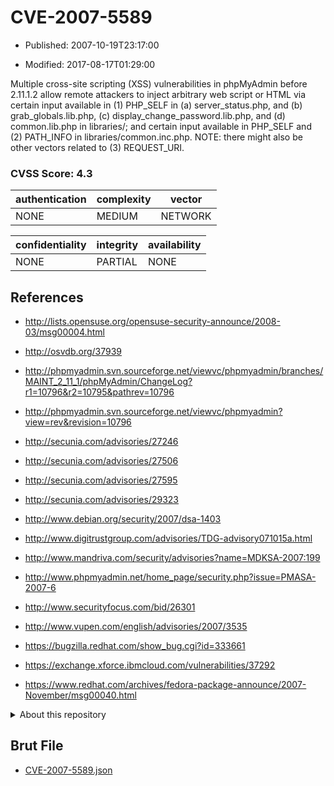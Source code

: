 # CVE-2007-5589

- Published: 2007-10-19T23:17:00

- Modified: 2017-08-17T01:29:00

Multiple cross-site scripting (XSS) vulnerabilities in phpMyAdmin before 2.11.1.2 allow remote attackers to inject arbitrary web script or HTML via certain input available in (1) PHP_SELF in (a) server_status.php, and (b) grab_globals.lib.php, (c) display_change_password.lib.php, and (d) common.lib.php in libraries/; and certain input available in PHP_SELF and (2) PATH_INFO in libraries/common.inc.php. NOTE: there might also be other vectors related to (3) REQUEST_URI.

### CVSS Score: **4.3**

| authentication | complexity | vector |
| --- | --- | --- |
| NONE | MEDIUM | NETWORK |

| confidentiality | integrity | availability |
| --- | --- | --- |
| NONE | PARTIAL | NONE |

## References

* http://lists.opensuse.org/opensuse-security-announce/2008-03/msg00004.html

* http://osvdb.org/37939

* http://phpmyadmin.svn.sourceforge.net/viewvc/phpmyadmin/branches/MAINT_2_11_1/phpMyAdmin/ChangeLog?r1=10796&r2=10795&pathrev=10796

* http://phpmyadmin.svn.sourceforge.net/viewvc/phpmyadmin?view=rev&revision=10796

* http://secunia.com/advisories/27246

* http://secunia.com/advisories/27506

* http://secunia.com/advisories/27595

* http://secunia.com/advisories/29323

* http://www.debian.org/security/2007/dsa-1403

* http://www.digitrustgroup.com/advisories/TDG-advisory071015a.html

* http://www.mandriva.com/security/advisories?name=MDKSA-2007:199

* http://www.phpmyadmin.net/home_page/security.php?issue=PMASA-2007-6

* http://www.securityfocus.com/bid/26301

* http://www.vupen.com/english/advisories/2007/3535

* https://bugzilla.redhat.com/show_bug.cgi?id=333661

* https://exchange.xforce.ibmcloud.com/vulnerabilities/37292

* https://www.redhat.com/archives/fedora-package-announce/2007-November/msg00040.html

<details>
<summary>About this repository</summary> 

  This repository is part of the project [Live Hack CVE](https://github.com/Live-Hack-CVE). Main website can be found [www.live-hack.org](https://www.live-hack.org) 
  
  Made by [Sn0wAlice](https://github.com/Sn0wAlice) for the people that care about security and need to have a feed of the latest CVEs. Hope you enjoy it, don't forget to star the repo and follow me on [Twitter](https://twitter.com/Sn0wAlice) and [Github](https://github.com/Sn0wAlice). And that is my [personnal website](https://www.alice-snow.me/)

  - [Home Page](https://github.com/Live-Hack-CVE)
  - [Framework](https://github.com/Live-Hack-CVE/cve-framework)
  - [CVE database](https://github.com/Live-Hack-CVE/full_database)
  - [Changelog](https://github.com/Live-Hack-CVE/Changelog)
</details>

## Brut File

* [CVE-2007-5589.json](https://raw.githubusercontent.com/Live-Hack-CVE/full_database/main/cves/2007/CVE-2007-5589.json)

